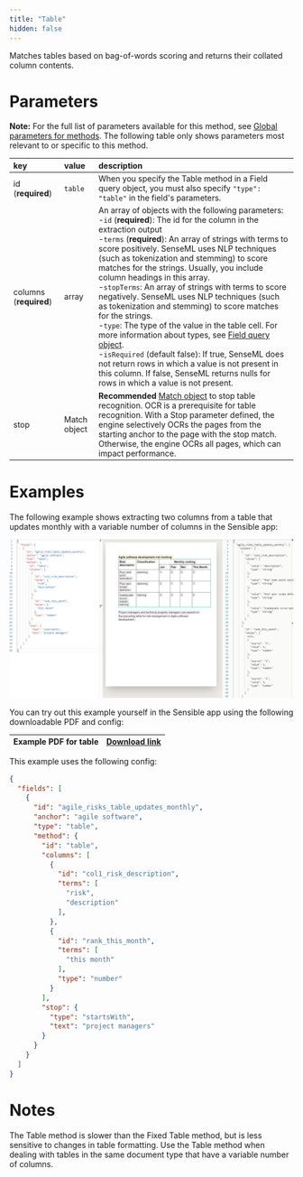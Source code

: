 ```yaml
---
title: "Table"
hidden: false
---
```

Matches tables based on bag-of-words scoring and returns their collated column contents.

Parameters
=====

**Note:** For the full list of parameters available for this method, see [Global parameters for methods](doc:method-object#section-global-parameters-for-methods). The following table only shows parameters most relevant to or specific to this method.

| key                    | value        | description                                                  |
| :--------------------- | :----------- | :----------------------------------------------------------- |
| id (**required**)      | `table`      | When you specify the Table method in a Field query object, you must also specify `"type": "table"` in the field's parameters. |
| columns (**required**) | array        | An array of objects with the following parameters: <br/> -`id` (**required**): The id for the column in the extraction output <br/>  -`terms` (**required**): An array of strings with terms to score positively. SenseML uses NLP techniques (such as tokenization and stemming) to score matches for the strings. Usually, you include column headings in this array. <br/> -`stopTerms`: An array of strings with terms to score negatively. SenseML uses NLP techniques (such as tokenization and stemming) to score matches for the strings. <br/> -`type`: The type of the value in the table cell. For more information about types, see [Field query object](doc:field-query-object). <br/>  -`isRequired` (default false): If true, SenseML does not return rows in which a value is not present in this column. If false, SenseML returns nulls for rows in which a value is not present. |
| stop                   | Match object | **Recommended** [Match object](doc:anchor-object#section-match-object)  to stop table recognition. OCR is a prerequisite for table recognition. With a Stop parameter defined, the engine selectively OCRs the pages from the starting anchor to the page with the stop match. Otherwise, the engine OCRs all pages, which can impact performance. |

Examples
====

The following example shows extracting two columns from a table that updates monthly with a variable number of columns in the Sensible app:

![](https://raw.githubusercontent.com/sensible-hq/sensible-docs/review/readme-sync/assets/v0/images/table_dynamic_example.png)


You can try out this example yourself in the Sensible app using the following downloadable PDF and config:

| Example PDF for table | [Download link](https://raw.githubusercontent.com/sensible-hq/sensible-docs/main/readme-sync/assets/v0/pdfs/example_table_dynamic.pdf) |
| --------------------- | ------------------------------------------------------------ |

This example uses the following config:

```json
{
  "fields": [
    {
      "id": "agile_risks_table_updates_monthly",
      "anchor": "agile software",
      "type": "table",
      "method": {
        "id": "table",
        "columns": [
          {
            "id": "col1_risk_description",
            "terms": [
              "risk",
              "description"
            ],
          },
          {
            "id": "rank_this_month",
            "terms": [
              "this month"
            ],
            "type": "number"
          }
        ],
        "stop": {
          "type": "startsWith",
          "text": "project managers"
        }
      }
    }
  ]
}
```



Notes
====

The Table method is slower than the Fixed Table method, but is less sensitive to changes in table formatting. Use the Table method when dealing with tables in the same document type that have a variable number of columns. 